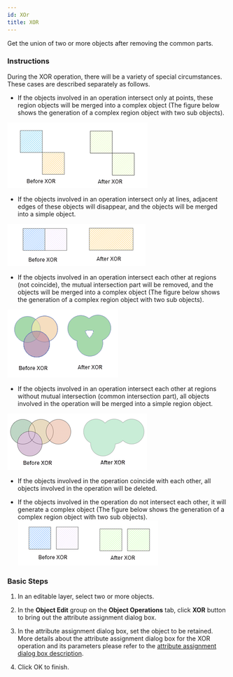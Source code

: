 ```yaml
---
id: XOr
title: XOR
---
```

Get the union of two or more objects after removing the common parts.

### Instructions

During the XOR operation, there will be a variety of special circumstances. These cases are described separately as follows.


* If the objects involved in an operation intersect only at points, these region objects will be merged into a complex object (The figure below shows the generation of a complex region object with two sub objects).

![](img/Xor01.png)  

* If the objects involved in an operation intersect only at lines, adjacent edges of these objects will disappear, and the objects will be merged into a simple object.  

![](img/Xor02.png)  

* If the objects involved in an operation intersect each other at regions (not coincide), the mutual intersection part will be removed, and the objects will be merged into a complex object (The figure below shows the generation of a complex region object with two sub objects).

![](img/Xor03.png)  

* If the objects involved in an operation intersect each other at regions without mutual intersection (common intersection part), all objects involved in the operation will be merged into a simple region object.

![](img/Xor04.png)  

* If the objects involved in the operation coincide with each other, all objects involved in the operation will be deleted.

* If the objects involved in the operation do not intersect each other, it will generate a complex object (The figure below shows the generation of a complex region object with two sub objects).  
![](img/Xor05.png)  

  
 ### Basic Steps


1. In an editable layer, select two or more objects.

2. In the **Object Edit** group on the **Object Operations** tab, click **XOR** button to bring out the attribute assignment dialog box.

3. In the attribute assignment dialog box, set the object to be retained. More details about the attribute assignment dialog box for the XOR operation and its parameters please refer to the [attribute assignment dialog box description](AttributeDiag).

4. Click OK to finish.

